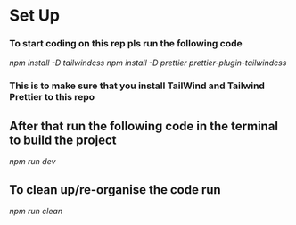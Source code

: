 # Set Up

### To start coding on this rep pls run the following code

_npm install -D tailwindcss_
_npm install -D prettier prettier-plugin-tailwindcss_

### This is to make sure that you install TailWind and Tailwind Prettier to this repo

## After that run the following code in the terminal to build the project

_npm run dev_

## To clean up/re-organise the code run

_npm run clean_
